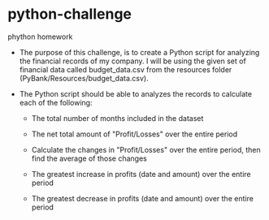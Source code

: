 # python-challenge
phython homework
* The purpose of this challenge, is to create a Python script for analyzing the financial records of my company. I  will be using the given  set of financial data called budget_data.csv from the resources folder (PyBank/Resources/budget_data.csv).

* The Python script should be able to analyzes the records to calculate each of the following:

  * The total number of months included in the dataset

  * The net total amount of "Profit/Losses" over the entire period

  * Calculate the changes in "Profit/Losses" over the entire period, then find the average of those changes

  * The greatest increase in profits (date and amount) over the entire period

  * The greatest decrease in profits (date and amount) over the entire period
